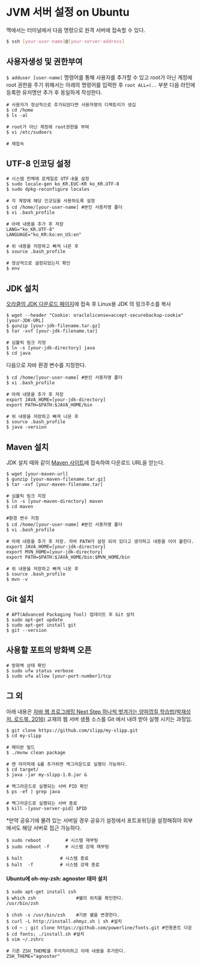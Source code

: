 # JVM 서버 설정 on Ubuntu

맥에서는 터미널에서 다음 명령으로 원격 서버에 접속할 수 있다.

```bash
$ ssh [your-user-name]@[your-server-address]
```



## 사용자생성 및 권한부여

 `$ adduser [user-name]` 명령어를 통해 사용자를 추가할 수 있고 root가 아닌 계정에 root 권한을 주기 위해서는 아래의 명령어를 입력한 후 `root ALL=(..` 부분 다음 라인에 등록한 유저명만 추가 후 동일하게 작성한다.

```shell
# 사용자가 정상적으로 추가되었다면 사용자명의 디렉토리가 생김
$ cd /home
$ ls -al

# root가 아닌 계정에 root권한을 부여
$ vi /etc/sudoers

# 재접속
```



## UTF-8 인코딩 설정

```shell
# 시스템 전체에 로케일로 UTF-8을 설정
$ sudo locale-gen ko_KR.EUC-KR ko_KR.UTF-8
$ sudo dpkg-reconfigure locales

# 각 계정에 해당 인코딩을 사용하도록 설정
$ cd /home/[your-user-name] #본인 사용자명 폴더
$ vi .bash_profile

# 아래 내용을 추가 후 저장
LANG="ko_KR.UTF-8"
LANGUAGE="ko_KR:ko:en_US:en"

# 위 내용을 저장하고 빠져 나온 후
$ source .bash_profile

# 정상적으로 설정되었는지 확인
$ env
```



## JDK 설치

[오라클의 JDK 다운로드 페이지](http://www.oracle.com/technetwork/java/javase/downloads/jdk8-downloads-2133151.html)에 접속 후 Linux용 JDK 의 링크주소를 복사

```shell
$ wget --header "Cookie: oraclelicense=accept-securebackup-cookie" [your-JDK-URL]
$ gunzip [your-jdk-filename.tar.gz]
$ tar -xvf [your-jdk-filename.tar]

# 심볼릭 링크 지정
$ ln -s [your-jdk-directory] java
$ cd java
```

다음으로 자바 환경 변수를 지정한다.

```shell
$ cd /home/[your-user-name] #본인 사용자명 폴더
$ vi .bash_profile

# 아래 내용을 추가 후 저장
export JAVA_HOME=[your-jdk-directory]
export PATH=$PATH:$JAVA_HOME/bin

# 위 내용을 저장하고 빠져 나온 후
$ source .bash_profile
$ java -version
```



## Maven 설치

JDK 설치 때와 같이 [Maven 사이트](https://maven.apache.org/download.cgi?Preferred=ftp://mirror.reverse.net/pub/apache/)에 접속하여 다운로드 URL을 얻는다.

```shell
$ wget [your-maven-url]
$ gunzip [your-maven-filename.tar.gz]
$ tar -xvf [your-maven-filename.tar]

# 심볼릭 링크 지정
$ ln -s [your-maven-directory] maven
$ cd maven

#환경 변수 지정
$ cd /home/[your-user-name] #본인 사용자명 폴더
$ vi .bash_profile

# 아래 내용을 추가 후 저장. 자바 PATH가 설정 되어 있다고 생각하고 내용을 이어 붙힌다.
export JAVA_HOME=[your-jdk-directory]
export MVN_HOME=[your-jdk-directory]
export PATH=$PATH:$JAVA_HOME/bin:$MVN_HOME/bin

# 위 내용을 저장하고 빠져 나온 후
$ source .bash_profile
$ mvn -v
```



## Git 설치

```shell
# APT(Advanced Packaging Tool) 업데이트 후 Git 설치
$ sudo apt-get update
$ sudo apt-get install git
$ git --version
```



## 사용할 포트의 방화벽 오픈

```shell
# 방화벽 상태 확인
$ sudo ufw status verbose
$ sudo ufw allow [your-port-number]/tcp
```



## 그 외

아래 내용은 [자바 웹 프로그래밍 Next Step 하나씩 벗겨가는 양파껍질 학습법(박재성 저. 로드북. 2016)](http://book.naver.com/bookdb/book_detail.nhn?bid=11037465) 교재의 웹 서버 샘플 소스를 Git 에서 내려 받아 실행 시키는 과정임.

```shell
$ git clone https://github.com/slipp/my-slipp.git
$ cd my-slipp

# 메이븐 빌드
$ ./mvnw clean package

# 맨 마지막에 &를 추가하면 백그라운드로 실행이 가능하다.
$ cd target/
$ java -jar my-slipp-1.0.jar &

# 백그라운드로 실행되는 서버 PID 확인
$ ps -ef | grep java

# 백그라운드로 실행되는 서버 종료
$ kill -[your-server-pid] $PID
```

*만약 공유기에 물려 있는 서버일 경우 공유기 설정에서 포트포워딩을 설정해줘야 외부에서도 해당 서버로 접근 가능하다.

```shell
$ sudo reboot         # 시스템 재부팅
$ sudo reboot -f      # 시스템 강제 재부팅

$ halt              # 시스템 종료
$ halt  -f          # 시스템 강제 종료
```



#### Ubuntu에 oh-my-zsh: agnoster 테마 설치

```shell
$ sudo apt-get install zsh 
$ which zsh               #쉘의 위치를 확인한다.
/usr/bin/zsh

$ chsh -s /usr/bin/zsh    #기본 쉘을 변경한다.
$ curl -L http://install.ohmyz.sh | sh #설치
$ cd ~ ; git clone https://github.com/powerline/fonts.git #전용폰트 다운
$ cd fonts; ./install.sh #설치
$ vim ~/.zshrc

# 기존 ZSH_THEME을 주석처리하고 아래 내용을 추가한다.
ZSH_THEME="agnoster" 
```

